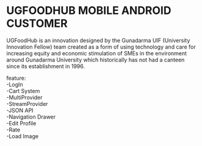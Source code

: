 # UGFOODHUB MOBILE ANDROID CUSTOMER

UGFoodHub is an innovation designed by the Gunadarma UIF (University Innovation Fellow) team created as a form of using technology and care for increasing equity and economic stimulation of SMEs in the environment around Gunadarma University which historically has not had a canteen since its establishment in 1996.

feature:
<br /> -LogIn
<br /> -Cart System
<br /> -MultiProvider
<br /> -StreamProvider
<br /> -JSON API
<br /> -Navigation Drawer
<br /> -Edit Profile
<br /> -Rate
<br /> -Load Image



